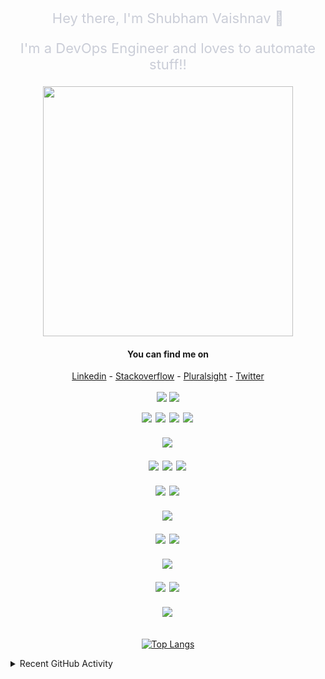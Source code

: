 <p align="center" style="font-size:22px;color:#CACDD7">Hey there, I'm Shubham Vaishnav 👋</p>
<p align="center" style="font-size:22px;color:#CACDD7">I'm a DevOps Engineer and loves to automate stuff!!</p>
<div align="center">
  <img src="https://i.imgur.com/8MupZHY.gif" width="400px" />
  <br>

#### You can find me on
[Linkedin](www.linkedin.com/in/shubhamv1436) -
[Stackoverflow](https://stackoverflow.com/users/10164003/shubham-vaishnav?tab=profile) -
[Pluralsight](https://app.pluralsight.com/profile/shubhamv1436) -
[Twitter](https:twitter.com/Shubham88475588)
<br><br>
<img src="https://github-readme-stackoverflow.vercel.app/?userID=10164003"  /> <img src="https://github-readme-stats.vercel.app/api?username=shubhamv1436&show_icons=true&line_height=45&include_all_commits=true" />
</div>

<div align="center">
  <img style="padding-bottom:4px; padding-right:2px" src="https://img.shields.io/badge/OS-MAC%20OS-informational?style=for-the-badge&logo=Apple&logoColor=white&color=D5D6DB"/>
  <img style="padding-bottom:4px; padding-right:2px" src="https://img.shields.io/badge/OS-Ubuntu-informational?style=for-the-badge&logo=Ubuntu&logoColor=white&color=D5D6DB"/>
  <img style="padding-bottom:4px; padding-right:2px" src="https://img.shields.io/badge/OS-CentOS-informational?style=for-the-badge&logo=CentOS&logoColor=white&color=D5D6DB"/>
  <img style="padding-bottom:4px; padding-right:2px" src="https://img.shields.io/badge/OS-Red%20Hat-informational?style=for-the-badge&logo=Red%20Hat&logoColor=white&color=D5D6DB"/>
  <br><br>
  <img style="padding-bottom:4px; padding-right:2px" src="https://img.shields.io/badge/Public%20Cloud-Amazon%20AWS-informational?style=for-the-badge&logo=Amazon%20AWS&logoColor=white&color=D5D6DB"/>
  <br><br>
  <img style="padding-bottom:4px; padding-right:2px" src="https://img.shields.io/badge/ORCH-Kubernetes-informational?style=for-the-badge&logo=Kubernetes&logoColor=white&color=D5D6DB"/>
  <img style="padding-bottom:4px; padding-right:2px" src="https://img.shields.io/badge/ORCH-Docker-informational?style=for-the-badge&logo=Docker&logoColor=white&color=D5D6DB"/>
  <img style="padding-bottom:4px; padding-right:2px" src="https://img.shields.io/badge/ORCH-Terraform-informational?style=for-the-badge&logo=Terraform&logoColor=white&color=D5D6DB"/>
  <br><br>
  <img style="padding-bottom:4px; padding-right:2px" src="https://img.shields.io/badge/Programming-Python-informational?style=for-the-badge&logo=Python&logoColor=white&color=D5D6DB"/>
  <img style="padding-bottom:4px; padding-right:2px" src="https://img.shields.io/badge/Programming-GNU%20Bash-informational?style=for-the-badge&logo=GNU%20Bash&logoColor=white&color=D5D6DB"/>
  <br><br>
  <img style="padding-bottom:4px; padding-right:2px" src="https://img.shields.io/badge/DB-MongoDB-informational?style=for-the-badge&logo=MongoDB&logoColor=white&color=D5D6DB"/>
  <br><br>
  <img style="padding-bottom:4px; padding-right:2px" src="https://img.shields.io/badge/CI%20CD-Jenkins-informational?style=for-the-badge&logo=Jenkins&logoColor=white&color=D5D6DB"/>
  <img style="padding-bottom:4px; padding-right:2px" src="https://img.shields.io/badge/CI%20CD-CircleCI-informational?style=for-the-badge&logo=CircleCI&logoColor=white&color=D5D6DB"/>
  <br><br>
  <img style="padding-bottom:4px; padding-right:2px" src="https://img.shields.io/badge/Monitoring-Splunk-informational?style=for-the-badge&logo=Splunk&logoColor=white&color=D5D6DB"/>
  <br><br>
  <img style="padding-bottom:4px; padding-right:2px" src="https://img.shields.io/badge/IDE-Visual%20Studio%20Code-informational?style=for-the-badge&logo=Visual%20Studio%20Code&logoColor=white&color=D5D6DB"/>
  <img style="padding-bottom:4px; padding-right:2px" src="https://img.shields.io/badge/IDE-Atom-informational?style=for-the-badge&logo=Atom&logoColor=white&color=D5D6DB"/>
  <br><br>
  <img style="padding-bottom:4px; padding-right:2px" src="https://img.shields.io/badge/Configuration%20Management-Ansible-informational?style=for-the-badge&logo=Ansible&logoColor=white&color=D5D6DB"/>
</div>
<br>

<div align="center">

[![Top Langs](https://github-readme-stats.vercel.app/api/top-langs/?username=shubhamv1436&layout=compact)](https://github.com/shubhamv1436/github-readme-stats)

</div>

<details>
  <summary>Recent GitHub Activity</summary>

<!--START_SECTION:activity-->
1. ❗️ Opened issue [#1](https://github.com/shubhamv1436/shubhamv1436/issues/1) in [shubhamv1436/shubhamv1436](https://github.com/shubhamv1436/shubhamv1436)
2. 🎉 Merged PR [#1](https://github.com/shubhamv1436/img-bot-test/pull/1) in [shubhamv1436/img-bot-test](https://github.com/shubhamv1436/img-bot-test)
<!--END_SECTION:activity-->

</details>
